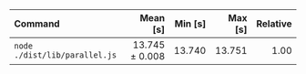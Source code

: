 | Command | Mean [s] | Min [s] | Max [s] | Relative |
|:---|---:|---:|---:|---:|
| `node ./dist/lib/parallel.js` | 13.745 ± 0.008 | 13.740 | 13.751 | 1.00 |

